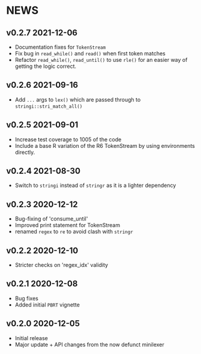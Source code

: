 NEWS
============

v0.2.7 2021-12-06
------------------

* Documentation fixes for `TokenStream`
* Fix bug in `read_while()` and `read()` when first token matches
* Refactor `read_while()`, `read_until()` to use `rle()` for an easier way of getting
  the logic correct.


v0.2.6 2021-09-16
------------------

* Add `...` args to `lex()` which are passed through to `stringi::stri_match_all()`


v0.2.5 2021-09-01
------------------

* Increase test coverage to 1005 of the code
* Include a base R variation of the R6 TokenStream by using environments
  directly.


v0.2.4 2021-08-30
------------------

* Switch to `stringi` instead of `stringr` as it is a lighter dependency


v0.2.3 2020-12-12
------------------

* Bug-fixing of 'consume_until'
* Improved print statement for TokenStream
* renamed `regex` to `re` to avoid clash with `stringr`


v0.2.2 2020-12-10
------------------

* Stricter checks on 'regex_idx' validity


v0.2.1 2020-12-08
------------------

* Bug fixes
* Added initial `PBRT` vignette


v0.2.0 2020-12-05
------------------

* Initial release
* Major update + API changes from the now defunct minilexer
